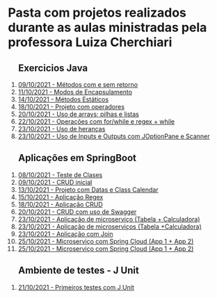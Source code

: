 
<head>
<title> Projetos - Java </title>
 <h1>Pasta com projetos realizados durante as aulas ministradas pela professora Luiza Cherchiari</h2>
</head>

<body>
   <ol> <h2>Exercicios Java</h2>
      <li><a href="./03 - Methods">09/10/2021 - Métodos com e sem retorno</a></li>
      <li><a href="./04 - Encapsulamento -AcessosPrivadosEPublicos">11/10/2021 - Modos de Encapsulamento</a></li>
      <li><a href="./06 - Methods_Statics">14/10/2021 - Métodos Estáticos</a></li>
      <li><a href="./09 - Java_operadores">18/10/2021 - Projeto com operadores</a></li>
      <li><a href="./10 - Op_Arrays">20/10/2021 - Uso de arrays; pilhas e listas</a></li>
      <li><a href="./12 - Operation_For">22/10/2021 - Operações com for/while e regex + while</a></li>
      <li><a href="./13 - Sobrescrita">23/10/2021 - Uso de heranças</a></li>
      <li><a href="./14 - InputOutput">23/10/2021 - Uso de Inputs e Outputs com JOptionPane e Scanner</a></li>
   </ol> 
   
   <ol> <h2>Aplicações em SpringBoot</h2>
      <li><a href="./02- AppClasses">08/10/2021 - Teste de Clases</a></li>
      <li><a href="./02 - AppCrud">09/10/2021 - CRUD inicial</a></li>
      <li><a href="./05 - App.Spring.Datas">13/10/2021 - Projeto com Datas e Class Calendar</a></li>
      <li><a href="./07 - Aplicacao - Regex">15/10/2021 - Aplicação Regex</a></li>
      <li><a href="./08 - Crud">18/10/2021 - Aplicação CRUD</a></li>
      <li><a href="./10 - crud-service">20/10/2021 - CRUD com uso de Swagger</a></li>
      <li><a href="./15-micro_tabela">23/10/2021 - Aplicação de microserviço (Tabela + Calculadora)</a></li>
      <li><a href="./15-micro_calculadora">23/10/2021 - Aplicação de microserviços (Tabela +Calculadora)</a></li>
      <li><a href="./16-join">23/10/2021 - Aplicação com Join</a></li>
      <li><a href="./17-app1-microservices">25/10/2021 - Microserviço com Spring Cloud (App 1 + App 2)</a></li>
      <li><a href="./17-app2-microservices">25/10/2021 - Microserviço com Spring Cloud (App 1 + App 2)</a></li>
   </ol>
   

   <ol> <h2>Ambiente de testes - J Unit</h2>
      <li><a href ="./Project_JUnit">21/10/2021 - Primeiros testes com J Unit</a></li>
   </ol>
</body>
